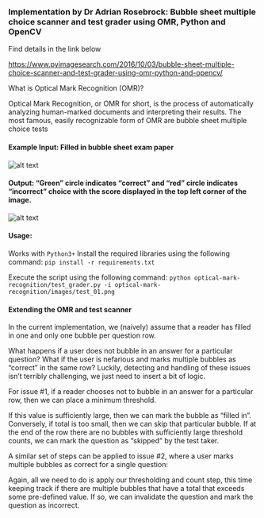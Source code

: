 ### Implementation by Dr Adrian Rosebrock: Bubble sheet multiple choice scanner and test grader using OMR, Python and OpenCV
  
Find details in the link below

https://www.pyimagesearch.com/2016/10/03/bubble-sheet-multiple-choice-scanner-and-test-grader-using-omr-python-and-opencv/


What is Optical Mark Recognition (OMR)?

Optical Mark Recognition, or OMR for short, is the process of automatically analyzing human-marked documents and interpreting their results.
The most famous, easily recognizable form of OMR are bubble sheet multiple choice tests

#### Example Input: Filled in bubble sheet exam paper
![alt text](https://github.com/yasersakkaf/OMR/blob/master/optical-mark-recognition/images/test_01.png)

 #### Output: “Green” circle indicates “correct” and “red” circle indicates “incorrect” choice with the score displayed in the top left corner of the image.
 ![alt text](https://github.com/yasersakkaf/OMR/blob/master/optical-mark-recognition/images/exam.jpg)

#### Usage:

Works with `Python3+`
Install the required libraries using the following command:
`pip install -r requirements.txt`

Execute the script using the following command:
`python optical-mark-recognition/test_grader.py -i optical-mark-recognition/images/test_01.png`

#### Extending the OMR and test scanner
In the current implementation, we (naively) assume that a reader has filled in one and only one bubble per question row.

What happens if a user does not bubble in an answer for a particular question?
What if the user is nefarious and marks multiple bubbles as “correct” in the same row?
Luckily, detecting and handling of these issues isn’t terribly challenging, we just need to insert a bit of logic.

For issue #1, if a reader chooses not to bubble in an answer for a particular row, then we can place a minimum threshold.

If this value is sufficiently large, then we can mark the bubble as “filled in”. Conversely, if total  is too small, then we can skip that particular bubble. If at the end of the row there are no bubbles with sufficiently large threshold counts, we can mark the question as “skipped” by the test taker.

A similar set of steps can be applied to issue #2, where a user marks multiple bubbles as correct for a single question:

Again, all we need to do is apply our thresholding and count step, this time keeping track if there are multiple bubbles that have a total  that exceeds some pre-defined value. If so, we can invalidate the question and mark the question as incorrect.
